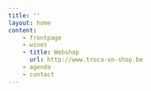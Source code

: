 ```yaml
---
title: ''
layout: home
content:
    - frontpage
    - wines
    - title: Webshop
      url: http://www.troca-vn-shop.be
    - agenda
    - contact
---
```

